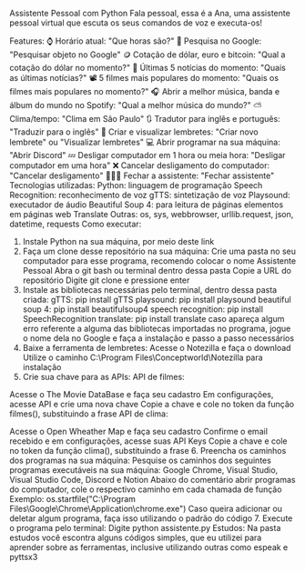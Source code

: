 Assistente Pessoal com Python
Fala pessoal, essa é a Ana, uma assistente pessoal virtual que escuta os seus comandos de voz e executa-os!

Features:
⌚ Horário atual: "Que horas são?"
🔎 Pesquisa no Google: "Pesquisar objeto no Google"
🪙 Cotação de dólar, euro e bitcoin: "Qual a cotação do dólar no momento?"
📰 Últimas 5 notícias do momento: "Quais as últimas notícias?"
📽️ 5 filmes mais populares do momento: "Quais os filmes mais populares no momento?"
🎧 Abrir a melhor música, banda e álbum do mundo no Spotify: "Qual a melhor música do mundo?"
⛅ Clima/tempo: "Clima em São Paulo"
🔃 Tradutor para inglês e português: "Traduzir para o inglês"
📒 Criar e visualizar lembretes: "Criar novo lembrete" ou "Visualizar lembretes"
💻 Abrir programar na sua máquina: "Abrir Discord"
💤 Desligar computador em 1 hora ou meia hora: "Desligar computador em uma hora"
❌ Cancelar desligamento do computador: "Cancelar desligamento"
🙋🏽‍♀️ Fechar a assistente: "Fechar assistente"
Tecnologias utilizadas:
Python: linguagem de programação
Speech Recognition: reconhecimento de voz
gTTS: sintetização de voz
Playsound: executador de áudio
Beautiful Soup 4: para leitura de páginas elementos em páginas web
Translate
Outras: os, sys, webbrowser, urllib.request, json, datetime, requests
Como executar:
1. Instale Python na sua máquina, por meio deste link
2. Faça um clone desse repositório na sua máquina:
Crie uma pasta no seu computador para esse programa, recomendo colocar o nome Assistente Pessoal
Abra o git bash ou terminal dentro dessa pasta
Copie a URL do repositório
Digite git clone <URL copiada> e pressione enter
3. Instale as bibliotecas necessárias pelo terminal, dentro dessa pasta criada:
gTTS: pip install gTTS
playsound: pip install playsound
beautiful soup 4: pip install beautifulsoup4
speech recognition: pip install SpeechRecognition
translate: pip install translate caso apareça algum erro referente a alguma das bibliotecas importadas no programa, jogue o nome dela no Google e faça a instalação e passo a passo necessários
4. Baixe a ferramenta de lembretes:
Acesse o Notezilla e faça o download
Utilize o caminho C:\Program Files\Conceptworld\Notezilla para instalação
5. Crie sua chave para as APIs:
API de filmes:

Acesse o The Movie DataBase e faça seu cadastro
Em configurações, acesse API e crie uma nova chave
Copie a chave e cole no token da função filmes(), substituindo a frase <suachaveapi>
API de clima:

Acesse o Open Wheather Map e faça seu cadastro
Confirme o email recebido e em configurações, acesse suas API Keys
Copie a chave e cole no token da função clima(), substituindo a frase <suachaveapi>
6. Preencha os caminhos dos programas na sua máquina:
Pesquise os caminhos dos seguintes programas executáveis na sua máquina: Google Chrome, Visual Studio, Visual Studio Code, Discord e Notion
Abaixo do comentário abrir programas do computador, cole o respectivo caminho em cada chamada de função
Exemplo: os.startfile("C:\Program Files\Google\Chrome\Application\chrome.exe")
Caso queira adicionar ou deletar algum programa, faça isso utilizando o padrão do código
7. Execute o programa pelo terminal:
Digite python assistente.py
Estudos:
Na pasta estudos você escontra alguns códigos simples, que eu utilizei para aprender sobre as ferramentas, inclusive utilizando outras como espeak e pyttsx3